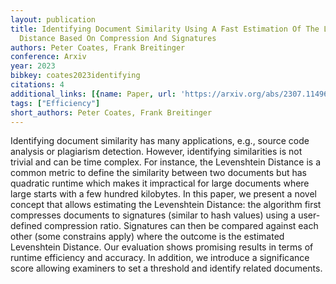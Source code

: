 ```yaml
---
layout: publication
title: Identifying Document Similarity Using A Fast Estimation Of The Levenshtein
  Distance Based On Compression And Signatures
authors: Peter Coates, Frank Breitinger
conference: Arxiv
year: 2023
bibkey: coates2023identifying
citations: 4
additional_links: [{name: Paper, url: 'https://arxiv.org/abs/2307.11496'}]
tags: ["Efficiency"]
short_authors: Peter Coates, Frank Breitinger
---
```

Identifying document similarity has many applications, e.g., source code
analysis or plagiarism detection. However, identifying similarities is not
trivial and can be time complex. For instance, the Levenshtein Distance is a
common metric to define the similarity between two documents but has quadratic
runtime which makes it impractical for large documents where large starts with
a few hundred kilobytes. In this paper, we present a novel concept that allows
estimating the Levenshtein Distance: the algorithm first compresses documents
to signatures (similar to hash values) using a user-defined compression ratio.
Signatures can then be compared against each other (some constrains apply)
where the outcome is the estimated Levenshtein Distance. Our evaluation shows
promising results in terms of runtime efficiency and accuracy. In addition, we
introduce a significance score allowing examiners to set a threshold and
identify related documents.